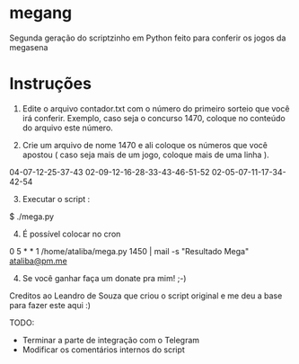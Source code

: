 megang
====

Segunda geração do scriptzinho em Python feito para conferir os jogos da megasena

Instruções
==========

1) Edite o arquivo contador.txt com o número do primeiro sorteio que você irá conferir. 
   Exemplo, caso seja o concurso 1470, coloque no conteúdo do arquivo este número. 

2) Crie um arquivo de nome 1470 e ali coloque os números que você apostou ( caso seja mais de um jogo,
coloque mais de uma linha ). 

04-07-12-25-37-43
02-09-12-16-28-33-43-46-51-52
02-05-07-11-17-34-42-54

3) Executar o script : 

$ ./mega.py


4) É possível colocar no cron

0 5 * * 1 /home/ataliba/mega.py 1450 | mail -s "Resultado Mega" ataliba@pm.me


4) Se você ganhar faça um donate pra mim! ;-)


Creditos ao Leandro de Souza que criou o script original e me deu a base para fazer este aqui :) 

TODO: 

* Terminar a parte de integração com o Telegram
* Modificar os comentários internos do script 

